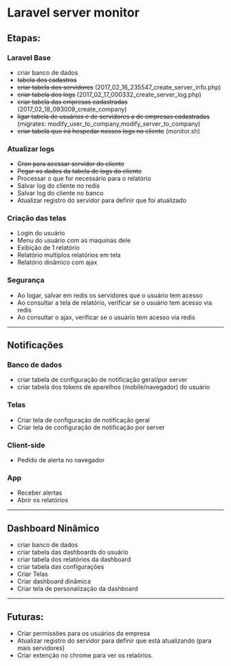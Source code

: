 # Laravel server monitor

## Etapas:
### Laravel Base
- criar banco de dados
- ~~tabela dos cadastros~~
- ~~criar tabela dos servidores~~ (2017_02_16_235547_create_server_info.php)
- ~~criar tabela dos logs~~ (2017_02_17_000332_create_server_log.php)
- ~~criar tabela das empresas cadastradas~~ (2017_02_18_093009_create_company)
- ~~ligar tabela de usuários e de servidores a de empresas cadastradas~~ (migrates: modify_user_to_company,modify_server_to_company)
- ~~criar tabela que irá hospedar nossos logs no cliente~~ (monitor.sh)
### Atualizar logs
- ~~Cron para acessar servidor do cliente~~
- ~~Pegar os dados da tabela de logs do cliente~~
- Processar o que for necessário para o relatório
- Salvar log do cliente no redis
- Salvar log do cliente no banco
- Atualizar registro do servidor para definir que foi atualizado
### Criação das telas
- Login do usuário
- Menu do usuário com as maquinas dele
- Exibição de 1 relatório
- Relatório multiplos relatórios em tela
- Relatório dinâmico com ajax
### Segurança
- Ao logar, salvar em redis os servidores que o usuário tem acesso
- Ao consultar a tela de relatório, verificar se o usuário tem acesso via redis
- Ao consultar o ajax, verificar se o usuário tem acesso via redis


-----

## Notificações
### Banco de dados
- criar tabela de configuração de notificação geral/por server
- criar tabela dos tokens de aparelhos (mobile/navegador) do usuário
### Telas
- Criar tela de configuração de notificação geral
- Criar tela de configuração de notificação por server
### Client-side
- Pedido de alerta no navegador
### App
- Receber alertas
- Abrir os relatórios


-----

## Dashboard Ninâmico
- criar banco de dados
- criar tabela das dashboards do usuário
- criar tabela dos relatórios da dashboard
- criar tabela das configurações
- Criar Telas
- Criar dashboard dinâmica
- Criar tela de personalização da dashboard


-----
## Futuras:
- Criar permissões para os usuários da empresa
- Atualizar registro do servidor para definir que está atualizando (para mais servidores)
- Criar extenção no chrome para ver os relaórios

